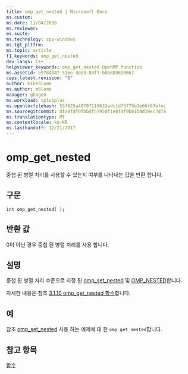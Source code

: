 ```yaml
---
title: omp_get_nested | Microsoft Docs
ms.custom: 
ms.date: 11/04/2016
ms.reviewer: 
ms.suite: 
ms.technology: cpp-windows
ms.tgt_pltfrm: 
ms.topic: article
f1_keywords: omp_get_nested
dev_langs: C++
helpviewer_keywords: omp_get_nested OpenMP function
ms.assetid: e9784847-516e-40d3-89f7-b8b6898d8667
caps.latest.revision: "8"
author: mikeblome
ms.author: mblome
manager: ghogen
ms.workload: cplusplus
ms.openlocfilehash: 557625a40707119633adc1d73775b1e66f67efec
ms.sourcegitcommit: 8fa8fdf0fbb4f57950f1e8f4f9b81b4d39ec7d7a
ms.translationtype: MT
ms.contentlocale: ko-KR
ms.lasthandoff: 12/21/2017
---
```

# <a name="ompgetnested"></a>omp_get_nested
중첩 된 병렬 처리를 사용할 수 있는지 여부를 나타내는 값을 반환 합니다.  
  
## <a name="syntax"></a>구문  
  
```  
int omp_get_nested( );  
```  
  
## <a name="return-value"></a>반환 값  
 0이 아닌 경우 중첩 된 병렬 처리를 사용 합니다.  
  
## <a name="remarks"></a>설명  
 중첩 된 병렬 처리 수준으로 지정 된 [omp_set_nested](../../../parallel/openmp/reference/omp-set-nested.md) 및 [OMP_NESTED](../../../parallel/openmp/reference/omp-nested.md)합니다.  
  
 자세한 내용은 참조 [3.1.10 omp_get_nested 함수](../../../parallel/openmp/3-1-10-omp-get-nested-function.md)합니다.  
  
## <a name="example"></a>예  
 참조 [omp_set_nested](../../../parallel/openmp/reference/omp-set-nested.md) 사용 하는 예제에 대 한 `omp_get_nested`합니다.  
  
## <a name="see-also"></a>참고 항목  
 [함수](../../../parallel/openmp/reference/openmp-functions.md)